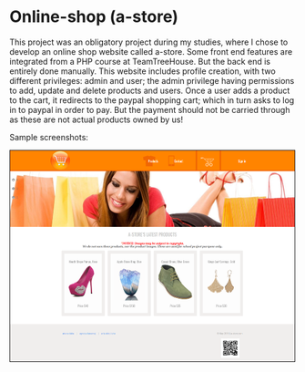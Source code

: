 # Online-shop (a-store)
This project was an obligatory project during my studies, where I chose to develop an online shop website called a-store. Some front end features are integrated from a PHP course at TeamTreeHouse. But the back end is entirely done manually. This website includes profile creation, with two different privileges: admin and user; the admin privilege having permissions to add, update and delete products and users. Once a user adds a product to the cart, it redirects to the paypal shopping cart; which in turn asks to log in to paypal in order to pay. But the payment should not be carried through as these are not actual products owned by us! 

Sample screenshots:

<img src="screenshots/screencapture-localhost-a-store.png" width="500" height="370" alt="Main page" border="1">


